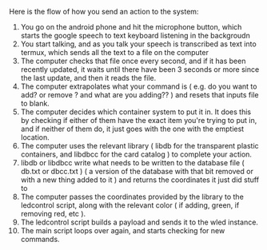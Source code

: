 Here is the flow of how you send an action to the system:
1. You go on the android phone and hit the microphone button, which starts the google speech to text keyboard listening in the backgroudn
2. You start talking, and as you talk your speech is transcribed as text into termux, which sends all the text to a file on the computer 
3. The computer checks that file once every second, and if it has been recently updated, it waits until there have been 3 seconds or more since the last update, and then it reads the file.
4. The computer extrapolates what your command is ( e.g. do you want to add? or remove ? and what are you adding?? ) and resets that inputs file to blank. 
5. The computer decides which container system to put it in. It does this by checking if either of them have the exact item you're trying to put in, and if neither of them do, it just goes with the one with the emptiest location. 
6. The computer uses the relevant library ( libdb for the transparent plastic containers, and libdbcc for the card catalog ) to complete your action.
7. libdb or libdbcc write what needs to be written to the database file ( db.txt or dbcc.txt ) ( a version of the database with that bit removed or with a new thing added to it ) and returns the coordinates it just did stuff to 
8. The computer passes the coordinates provided by the library to the ledcontrol script, along with the relevant color ( if adding, green, if removing red, etc ). 
9. The ledcontrol script builds a payload and sends it to the wled instance. 
10. The main script loops over again, and starts checking for new commands. 
